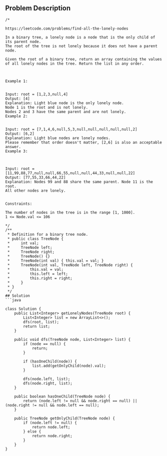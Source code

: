 ## Problem Description
```
/*

https://leetcode.com/problems/find-all-the-lonely-nodes

In a binary tree, a lonely node is a node that is the only child of its parent node. 
The root of the tree is not lonely because it does not have a parent node.

Given the root of a binary tree, return an array containing the values of all lonely nodes in the tree. Return the list in any order.

 

Example 1:


Input: root = [1,2,3,null,4]
Output: [4]
Explanation: Light blue node is the only lonely node.
Node 1 is the root and is not lonely.
Nodes 2 and 3 have the same parent and are not lonely.
Example 2:


Input: root = [7,1,4,6,null,5,3,null,null,null,null,null,2]
Output: [6,2]
Explanation: Light blue nodes are lonely nodes.
Please remember that order doesn't matter, [2,6] is also an acceptable answer.
Example 3:



Input: root = [11,99,88,77,null,null,66,55,null,null,44,33,null,null,22]
Output: [77,55,33,66,44,22]
Explanation: Nodes 99 and 88 share the same parent. Node 11 is the root.
All other nodes are lonely.
 

Constraints:

The number of nodes in the tree is in the range [1, 1000].
1 <= Node.val <= 106

*/
/**
 * Definition for a binary tree node.
 * public class TreeNode {
 *     int val;
 *     TreeNode left;
 *     TreeNode right;
 *     TreeNode() {}
 *     TreeNode(int val) { this.val = val; }
 *     TreeNode(int val, TreeNode left, TreeNode right) {
 *         this.val = val;
 *         this.left = left;
 *         this.right = right;
 *     }
 * }
 */
## Solution
```java

class Solution {
    public List<Integer> getLonelyNodes(TreeNode root) {
        List<Integer> list = new ArrayList<>();
        dfs(root, list);
        return list;
    }

    public void dfs(TreeNode node, List<Integer> list) {
        if (node == null) {
            return;
        }

        if (hasOneChild(node)) {
            list.add(getOnlyChild(node).val);
        }
        
        dfs(node.left, list);
        dfs(node.right, list);
    }

    public boolean hasOneChild(TreeNode node) {
        return (node.left != null && node.right == null) || (node.right != null && node.left == null);
    }

    public TreeNode getOnlyChild(TreeNode node) {
        if (node.left != null) {
            return node.left;
        } else {
            return node.right;
        }
    }
}






